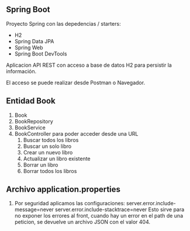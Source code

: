 ## Spring Boot

Proyecto Spring con las depedencias / starters:
* H2 
* Spring Data JPA
* Spring Web
* Spring Boot DevTools

Aplicacion API REST con acceso a base de datos H2 para persistir la información.

El acceso se puede realizar desde Postman o Navegador.

## Entidad Book

1. Book
2. BookRepository
3. BookService
4. BookController para poder acceder desde una URL
   1. Buscar todos los libros
   2. Buscar un solo libro
   3. Crear un nuevo libro
   4. Actualizar un libro existente
   5. Borrar un libro
   6. Borrar todos los libros


## Archivo application.properties
1. Por seguridad aplicamos las configuraciones:
   server.error.include-message=never
   server.error.include-stacktrace=never
   Esto sirve para no exponer los errores al front, cuando hay un error en el path de una peticion, se devuelve un archivo JSON con el valor 404.